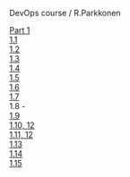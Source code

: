 DevOps course / R.Parkkonen

[Part 1](https://github.com/rparkkon/devops/tree/master/part1)
<BR>
[1.1](https://github.com/rparkkon/devops/blob/master/part1/exercise.101.txt)
<BR>
[1.2](https://github.com/rparkkon/devops/blob/master/part1/exercise.102.txt)
<BR>
[1.3](https://github.com/rparkkon/devops/blob/master/part1/exercise.103.txt)
<BR>
[1.4](https://github.com/rparkkon/devops/blob/master/part1/exercise.104.txt)
<BR>
[1.5](https://github.com/rparkkon/devops/blob/master/part1/exercise.105.txt)
<BR>
[1.6](https://github.com/rparkkon/devops/blob/master/part1/e1.6)
<BR>
[1.7](https://github.com/rparkkon/devops/blob/master/part1/e1.7)
<BR>
1.8 -
<BR>
[1.9](https://github.com/rparkkon/devops/blob/master/part1/exercise.109.txt)
<BR>
[1.10, 12](https://github.com/rparkkon/devops/blob/master/part1/e1.10)
<BR>
[1.11, 12](https://github.com/rparkkon/devops/blob/master/part1/e1.11)
<BR>
[1.13](https://github.com/rparkkon/devops/blob/master/part1/e1.13)
<BR>
[1.14](https://github.com/rparkkon/devops/blob/master/part1/e1.14)
<BR>
[1.15](https://github.com/rparkkon/devops/blob/master/part1/e1.15)
<BR>